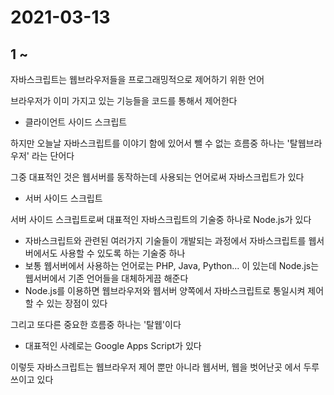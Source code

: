 # 2021-03-13
## 1 ~ 
자바스크립트는 웹브라우저들을 프로그래밍적으로 제어하기 위한 언어

브라우저가 이미 가지고 있는 기능들을 코드를 통해서 제어한다
- 클라이언트 사이드 스크립트

하지만 오늘날 자바스크립트를 이야기 함에 있어서 뺄 수 없는 흐름중 하나는 '탈웹브라우저' 라는 단어다

그중 대표적인 것은 웹서버를 동작하는데 사용되는 언어로써 자바스크립트가 있다
- 서버 사이드 스크립트

서버 사이드 스크립트로써 대표적인 자바스크립트의 기술중 하나로 Node.js가 있다
- 자바스크립트와 관련된 여러가지 기술들이 개발되는 과정에서 자바스크립트를 웹서버에서도 사용할 수 있도록 하는 기술중 하나
- 보통 웹서버에서 사용하는 언어로는 PHP, Java, Python... 이 있는데 Node.js는 웹서버에서 기존 언어들을 대체하게끔 해준다
- Node.js를 이용하면 웹브라우저와 웹서버 양쪽에서 자바스크립트로 통일시켜 제어할 수 있는 장점이 있다

그리고 또다른 중요한 흐름중 하나는 '탈웹'이다
- 대표적인 사례로는 Google Apps Script가 있다

이렇듯 자바스크립트는 웹브라우저 제어 뿐만 아니라 웹서버, 웹을 벗어난곳 에서 두루 쓰이고 있다